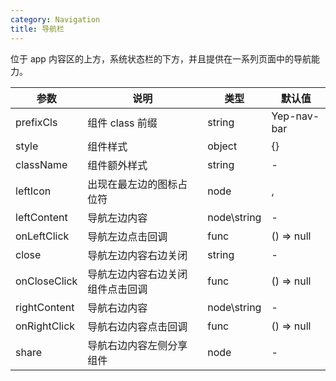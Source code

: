 ```yaml
---
category: Navigation
title: 导航栏
---
```


位于 app 内容区的上方，系统状态栏的下方，并且提供在一系列页面中的导航能力。

<DEMO>

| 参数         | 说明                             | 类型        | 默认值                                |
| ------------ | -------------------------------- | ----------- | ------------------------------------- |
| prefixCls    | 组件 class 前缀                  | string      | Yep-nav-bar                           |
| style        | 组件样式                         | object      | {}                                    |
| className    | 组件额外样式                     | string      | -                                     |
| leftIcon     | 出现在最左边的图标占位符         | node        | <Icon type="arrow-back" size="xs" />, |
| leftContent  | 导航左边内容                     | node\string | -                                     |
| onLeftClick  | 导航左边点击回调                 | func        | () => null                            |
| close        | 导航左边内容右边关闭             | string      | -                                     |
| onCloseClick | 导航左边内容右边关闭组件点击回调 | func        | () => null                            |
| rightContent | 导航右边内容                     | node\string | -                                     |
| onRightClick | 导航右边内容点击回调             | func        | () => null                            |
| share        | 导航右边内容左侧分享组件         | node        | -                                     |
